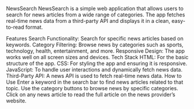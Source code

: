 NewsSearch
NewsSearch is a simple web application that allows users to search for news articles from a wide range of categories. The app fetches real-time news data from a third-party API and displays it in a clean, easy-to-read format.

Features
Search Functionality: Search for specific news articles based on keywords.
Category Filtering: Browse news by categories such as sports, technology, health, entertainment, and more.
Responsive Design: The app works well on all screen sizes and devices.
Tech Stack
HTML: For the basic structure of the app.
CSS: For styling the app and ensuring it is responsive.
JavaScript: To handle user interactions and dynamically fetch news data.
Third-Party API: A news API is used to fetch real-time news data.
How to Use
Enter a keyword in the search bar to find news articles related to that topic.
Use the category buttons to browse news by specific categories.
Click on any news article to read the full article on the news provider’s website.